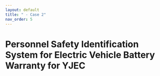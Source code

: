 ```yaml
---
layout: default
title: " - Case 2"
nav_order: 5
---
```


# Personnel Safety Identification System for Electric Vehicle Battery Warranty for YJEC